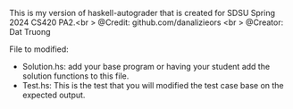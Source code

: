 This is my version of haskell-autograder that is created for SDSU Spring 2024 CS420 PA2.<br \>
@Credit: github.com/danalizieors <br \>
@Creator: Dat Truong 

File to modified: 
- Solution.hs: add your base program or having your student add the solution functions to this file.
- Test.hs: This is the test that you will modified the test case base on the expected output.
